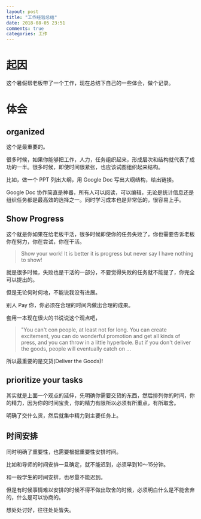 ```yaml
---
layout: post
title: "工作经验总结"
date: 2018-08-05 23:51
comments: true
categories: 工作
---
```


# 起因

这个暑假帮老板带了一个工作，现在总结下自己的一些体会，做个记录。

<!--more-->

# 体会

## organized

这个是最重要的。

很多时候，如果你能够把工作，人力，任务组织起来，形成层次和结构就代表了成功的一半。很多时候，即使时间很紧张，也应该试图组织起来结构。

比如，做一个 PPT 列出大纲，用 Google Doc 写出大纲结构，给出链接。

Google Doc 协作简直是神器，所有人可以阅读，可以编辑，无论是统计信息还是组织任务都是最高效的选择之一。同时学习成本也是非常低的，很容易上手。

## Show Progress 

这个就是你如果在给老板干活，很多时候即使你的任务失败了，你也需要告诉老板你在努力，你在尝试，你在干活。

> Show your work! It is better it is progress but never say I have nothing to show!

就是很多时候，失败也是干活的一部分，不要觉得失败的任务就不能提了，你完全可以提出的。

但是无论何时何地，不能说我没有进展。

别人 Pay 你，你必须在合理的时间内做出合理的成果。

套用一本现在很火的书说说这个观点吧，

> "You can't con people, at least not for long. You can create excitement, you can do wonderful promotion and get all kinds of press, and you can throw in a little hyperbole. But if you don't deliver the goods, people will eventually catch on ... 

所以最重要的是交货(Deliver the Goods)!


## prioritize your tasks

其实就是上面一个观点的延伸，先明确你需要交货的东西，然后排列你的时间，你的精力，因为你的时间宝贵，你的精力有限所以必须有所重点，有所取舍。

明确了交什么货，然后就集中精力到主要任务上。


## 时间安排

同时明确了重要性，也需要根据重要性安排时间。

比如和导师的时间安排一旦确定，就不能迟到，必须早到10～15分钟。

和一般学生的时间安排，也尽量不能迟到。

但是有时候事情难以安排的时候不得不做出取舍的时候，必须明白什么是不能舍弃的，什么是可以协商的。

想处处讨好，往往处处皆失。

